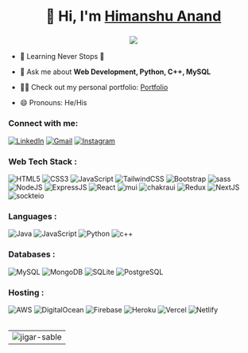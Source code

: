 <h1 align="center">👋 Hi, I'm <a href="https://www.linkedin.com/in/himanshu-anand-3486ab2b2/" target="_blank"> Himanshu Anand </a></h1>
<h3 align="center"> <img src="https://readme-typing-svg.herokuapp.com?color=0357F7&lines=Full+Stack+Developer+%3A)" /> </h3>

- 🌱 Learning Never Stops 🚀

- 💬 Ask me about **Web Development, Python, C++, MySQL**

- 👨‍💻 Check out my personal portfolio: <a href="https://anandhimanshu.vercel.app/" target="_blank" rel="noopener noreferrer">Portfolio</a>





- 😄 Pronouns: He/His

<h3 align="left">Connect with me:</h3>
<div align="left">
  <a href="https://www.linkedin.com/in/himanshu-anand-3486ab2b2/"><img alt="LinkedIn" src="https://img.shields.io/badge/linkedin-%230077B5.svg?style=for-the-badge&logo=linkedin&logoColor=white"/></a>
  <a href="mailto:anshuhim001@gmail.com"><img alt="Gmail" src="https://img.shields.io/badge/Gmail-D14836?style=for-the-badge&logo=gmail&logoColor=white"/></a>
   <a href="https://www.instagram.com/webwhispereranand/"><img alt="Instagram" src="https://img.shields.io/badge/Instagram-E4405F?style=for-the-badge&logo=instagram&logoColor=white"/></a>
</div>

<h3 align="left">Web Tech Stack :</h3>
<div align="left">
<img alt="HTML5" src="https://img.shields.io/badge/html5-%23E34F26.svg?style=for-the-badge&logo=html5&logoColor=white"/>
<img alt="CSS3" src="https://img.shields.io/badge/css3-%231572B6.svg?style=for-the-badge&logo=css3&logoColor=white"/> 
<img alt="JavaScript" src="https://img.shields.io/badge/javascript-%23323330.svg?style=for-the-badge&logo=javascript&logoColor=%23F7DF1E"/>  
<img alt="TailwindCSS" src="https://img.shields.io/badge/Tailwind_CSS-38B2AC?style=for-the-badge&logo=tailwind-css&logoColor=white"/>
<img alt="Bootstrap" src="https://img.shields.io/badge/bootstrap-%23563D7C.svg?style=for-the-badge&logo=bootstrap&logoColor=white"/>
<img alt="sass" src="https://img.shields.io/badge/Sass-CC6699?style=for-the-badge&logo=sass&logoColor=white"/>
<br>
<img alt="NodeJS" src="https://img.shields.io/badge/node.js-%2343853D.svg?style=for-the-badge&logo=node-dot-js&logoColor=white"/>
<img alt="ExpressJS" src="https://img.shields.io/badge/Express.js-000000?style=for-the-badge&logo=express&logoColor=white"/>
<img alt="React" src="https://img.shields.io/badge/react-%2320232a.svg?style=for-the-badge&logo=react&logoColor=%2361DAFB"/>
<img alt="mui" src="https://img.shields.io/badge/Material%20UI-007FFF?style=for-the-badge&logo=mui&logoColor=white"/>
<img alt="chakraui" src="https://img.shields.io/badge/Chakra--UI-319795?style=for-the-badge&logo=chakra-ui&logoColor=white"/>
<img alt="Redux" src="https://img.shields.io/badge/Redux-593D88?style=for-the-badge&logo=redux&logoColor=white"/>
<img alt="NextJS" src="https://img.shields.io/badge/next.js-000000?style=for-the-badge&logo=nextdotjs&logoColor=white"/>
<img alt="sockteio" src="https://img.shields.io/badge/Socket.io-010101?&style=for-the-badge&logo=Socket.io&logoColor=white"/>
</div>

<h3 align="left">Languages :</h3>
<div align="left">
  <img alt="Java" src="https://img.shields.io/badge/java-%23ED8B00.svg?style=for-the-badge&logo=java&logoColor=white"/>
  <img alt="JavaScript" src="https://img.shields.io/badge/javascript-%23323330.svg?style=for-the-badge&logo=javascript&logoColor=%23F7DF1E"/> 
  <img alt="Python" src="https://img.shields.io/badge/python-%2314354C.svg?style=for-the-badge&logo=python&logoColor=white"/>
  <img alt="c++" src="https://img.shields.io/badge/C%2B%2B-00599C?style=for-the-badge&logo=c%2B%2B&logoColor=white"/>
</div>

<h3 align="left">Databases :</h3>
<div align="left">
  <img alt="MySQL" src="https://img.shields.io/badge/mysql-%2300f.svg?style=for-the-badge&logo=mysql&logoColor=white"/>
  <img alt="MongoDB" src ="https://img.shields.io/badge/MongoDB-4EA94B?style=for-the-badge&logo=mongodb&logoColor=white"/>
  <img alt="SQLite" src ="https://img.shields.io/badge/sqlite-%2307405e.svg?style=for-the-badge&logo=sqlite&logoColor=white"/>
  <img alt="PostgreSQL" src ="https://img.shields.io/badge/PostgreSQL-316192?style=for-the-badge&logo=postgresql&logoColor=white"/>
</div>

<h3 align="left">Hosting :</h3>
<div align="left">
  <img alt="AWS" src="https://img.shields.io/badge/Amazon_AWS-FF9900?style=for-the-badge&logo=amazonaws&logoColor=white"/>
  <img alt="DigitalOcean" src="https://img.shields.io/badge/DigitalOcean-%230167ff.svg?style=for-the-badge&logo=digitalOcean&logoColor=white"/>
  <img alt="Firebase" src="https://img.shields.io/badge/firebase-%23039BE5.svg?style=for-the-badge&logo=firebase"/>
  <img alt="Heroku" src="https://img.shields.io/badge/heroku-%23430098.svg?style=for-the-badge&logo=heroku&logoColor=white"/>
  <img alt="Vercel" src="https://img.shields.io/badge/Vercel-000000?style=for-the-badge&logo=vercel&logoColor=white"/>
  <img alt="Netlify" src="https://img.shields.io/badge/Netlify-00C7B7?style=for-the-badge&logo=netlify&logoColor=white"/>
</div><br/>

<table>
  <tr>
    <td><img src="https://github-readme-stats.vercel.app/api/top-langs?username=jigar-sable&show_icons=true&theme=dark&locale=en&layout=compact" alt="jigar-sable" /></td>
  </tr>
</table>

<div align="center">
  </div>
